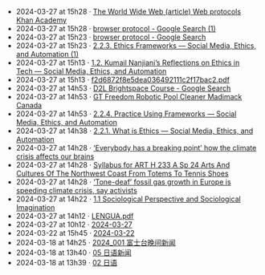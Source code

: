 - 2024-03-27 at 15h28 · [The World Wide Web (article)  Web protocols  Khan Academy](The%20World%20Wide%20Web%20(article)%20%20Web%20protocols%20%20Khan%20Academy)
- 2024-03-27 at 15h28 · [browser protocol - Google Search (1)](browser%20protocol%20-%20Google%20Search%20(1))
- 2024-03-27 at 15h23 · [browser protocol - Google Search](browser%20protocol%20-%20Google%20Search)
- 2024-03-27 at 15h23 · [2.2.3. Ethics Frameworks — Social Media, Ethics, and Automation (1)](2.2.3.%20Ethics%20Frameworks%20—%20Social%20Media,%20Ethics,%20and%20Automation%20(1))
- 2024-03-27 at 15h13 · [1.2. Kumail Nanjiani’s Reflections on Ethics in Tech — Social Media, Ethics, and Automation](1.2.%20Kumail%20Nanjiani’s%20Reflections%20on%20Ethics%20in%20Tech%20—%20Social%20Media,%20Ethics,%20and%20Automation)
- 2024-03-27 at 15h13 · [f2d6872f8e5dea036492111c2f17bac2.pdf](f2d6872f8e5dea036492111c2f17bac2.pdf)
- 2024-03-27 at 14h53 · [D2L Brightspace Course - Google Search](D2L%20Brightspace%20Course%20-%20Google%20Search)
- 2024-03-27 at 14h53 · [GT Freedom  Robotic Pool Cleaner  Madimack Canada](GT%20Freedom%20%20Robotic%20Pool%20Cleaner%20%20Madimack%20Canada)
- 2024-03-27 at 14h53 · [2.2.4. Practice Using Frameworks — Social Media, Ethics, and Automation](2.2.4.%20Practice%20Using%20Frameworks%20—%20Social%20Media,%20Ethics,%20and%20Automation)
- 2024-03-27 at 14h38 · [2.2.1. What is Ethics — Social Media, Ethics, and Automation](2.2.1.%20What%20is%20Ethics%20—%20Social%20Media,%20Ethics,%20and%20Automation)
- 2024-03-27 at 14h28 · [‘Everybody has a breaking point’ how the climate crisis affects our brains](‘Everybody%20has%20a%20breaking%20point’%20how%20the%20climate%20crisis%20affects%20our%20brains)
- 2024-03-27 at 14h28 · [Syllabus for ART H 233 A Sp 24 Arts And Cultures Of The Northwest Coast From Totems To Tennis Shoes](Syllabus%20for%20ART%20H%20233%20A%20Sp%2024%20Arts%20And%20Cultures%20Of%20The%20Northwest%20Coast%20From%20Totems%20To%20Tennis%20Shoes)
- 2024-03-27 at 14h28 · [‘Tone-deaf’ fossil gas growth in Europe is speeding climate crisis, say activists](‘Tone-deaf’%20fossil%20gas%20growth%20in%20Europe%20is%20speeding%20climate%20crisis,%20say%20activists)
- 2024-03-27 at 14h22 · [1.1 Sociological Perspective and Sociological Imagination](1.1%20Sociological%20Perspective%20and%20Sociological%20Imagination)
- 2024-03-27 at 14h12 · [LENGUA.pdf](LENGUA.pdf)
- 2024-03-27 at 10h12 · [2024-03-27](2024-03-27)
- 2024-03-22 at 15h45 · [2024-03-22](2024-03-22)
- 2024-03-18 at 14h25 · [2024_001 富士台晚间新闻](2024_001%20富士台晚间新闻)
- 2024-03-18 at 13h40 · [05 日语新闻](05%20日语新闻)
- 2024-03-18 at 13h39 · [02 日语](02%20日语)
